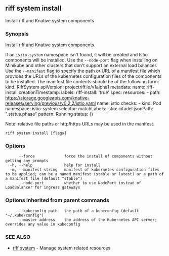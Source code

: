 ## riff system install

Install riff and Knative system components

### Synopsis

Install riff and Knative system components.

If an `istio-system` namespace isn't found, it will be created and Istio components will be installed. 
Use the `--node-port` flag when installing on Minikube and other clusters that don't support an external load balancer. 
Use the `--manifest` flag to specify the path or URL of a manifest file which provides the URLs of the kubernetes configuration files of the components to be installed. The manifest file contents should be of the following form:
    kind: RiffSystem
    apiVersion: projectriff.io/v1alpha1
    metadata:
      name: riff-install
      creationTimestamp:
      labels:
        riff-install: 'true'
    spec:
      resources:
      - path: https://storage.googleapis.com/knative-releases/serving/previous/v0.2.2/istio.yaml
        name: istio
        checks:
        - kind: Pod
          namespace: istio-system
          selector:
            matchLabels:
              istio: citadel
          jsonPath: ".status.phase"
          pattern: Running
    status: {}

Note: relative file paths or http/https URLs may be used in the manifest.

```
riff system install [flags]
```

### Options

```
      --force             force the install of components without getting any prompts
  -h, --help              help for install
  -m, --manifest string   manifest of kubernetes configuration files to be applied; can be a named manifest (stable or latest) or a path of a manifest file (default "stable")
      --node-port         whether to use NodePort instead of LoadBalancer for ingress gateways
```

### Options inherited from parent commands

```
      --kubeconfig path   the path of a kubeconfig (default "~/.kube/config")
      --master address    the address of the Kubernetes API server; overrides any value in kubeconfig
```

### SEE ALSO

* [riff system](riff_system.md)	 - Manage system related resources

